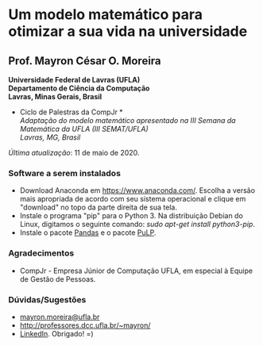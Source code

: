 # Um modelo matemático para otimizar a sua vida na universidade

## Prof. Mayron César O. Moreira 

**Universidade Federal de Lavras (UFLA)**  
**Departamento de Ciência da Computação**  
**Lavras, Minas Gerais, Brasil**  

* Ciclo de Palestras da CompJr *  
*Adaptação do modelo matemático apresentado na III Semana da Matemática da UFLA (III SEMAT/UFLA)*  
*Lavras, MG, Brasil*  

*Última atualização*: 11 de maio de 2020.

### Software a serem instalados

* Download Anaconda em https://www.anaconda.com/. Escolha a versão mais apropriada de acordo com seu sistema operacional e clique em "download" no topo da parte direita de sua tela.
* Instale o programa "pip" para o Python 3. Na distribuição Debian do Linux, digitamos o seguinte comando: *sudo apt-get install python3-pip*.   
* Instale o pacote [Pandas](https://pandas.pydata.org/) e o pacote [PuLP](https://pythonhosted.org/PuLP/).

### Agradecimentos  

* CompJr - Empresa Júnior de Computação UFLA, em especial à Equipe de Gestão de Pessoas.  

### Dúvidas/Sugestões

* mayron.moreira@ufla.br
* http://professores.dcc.ufla.br/~mayron/
* [LinkedIn](https://www.linkedin.com/in/mayron-moreira-57708a126/). Obrigado! =)
